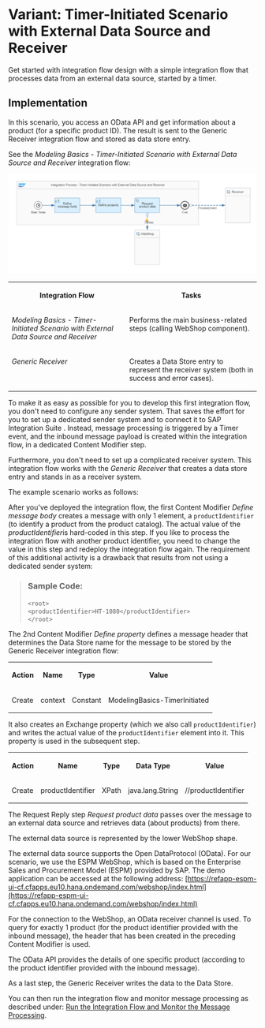 <!-- loio7e766dd8c4bf41dd968836a9c5427e65 -->

# Variant: Timer-Initiated Scenario with External Data Source and Receiver

Get started with integration flow design with a simple integration flow that processes data from an external data source, started by a timer.



<a name="loio7e766dd8c4bf41dd968836a9c5427e65__section_mrt_xgz_rmb"/>

## Implementation

In this scenario, you access an OData API and get information about a product \(for a specific product ID\). The result is sent to the Generic Receiver integration flow and stored as data store entry.

See the *Modeling Basics - Timer-Initiated Scenario with External Data Source and Receiver* integration flow:

![](images/Learn_the_Basics_Variant_Timer-Initiated_with_External_Source_1a713b6.png)


<table>
<tr>
<th valign="top">

Integration Flow



</th>
<th valign="top">

Tasks



</th>
</tr>
<tr>
<td valign="top">

*Modeling Basics - Timer-Initiated Scenario with External Data Source and Receiver*



</td>
<td valign="top">

Performs the main business-related steps \(calling WebShop component\).



</td>
</tr>
<tr>
<td valign="top">

*Generic Receiver*



</td>
<td valign="top">

Creates a Data Store entry to represent the receiver system \(both in success and error cases\).



</td>
</tr>
</table>

To make it as easy as possible for you to develop this first integration flow, you don't need to configure any sender system. That saves the effort for you to set up a dedicated sender system and to connect it to SAP Integration Suite . Instead, message processing is triggered by a Timer event, and the inbound message payload is created within the integration flow, in a dedicated Content Modifier step.

Furthermore, you don't need to set up a complicated receiver system. This integration flow works with the *Generic Receiver* that creates a data store entry and stands in as a receiver system.

The example scenario works as follows:

After you've deployed the integration flow, the first Content Modifier *Define message body* creates a message with only 1 element, a `productIdentifier` \(to identify a product from the product catalog\). The actual value of the *productIdentifier*is hard-coded in this step. If you like to process the integration flow with another product identifier, you need to change the value in this step and redeploy the integration flow again. The requirement of this additional activity is a drawback that results from not using a dedicated sender system:

> ### Sample Code:  
> ```
> <root>
> <productIdentifier>HT-1080</productIdentifier>
> </root>
> ```

The 2nd Content Modifier *Define property* defines a message header that determines the Data Store name for the message to be stored by the Generic Receiver integration flow:


<table>
<tr>
<th valign="top">

Action



</th>
<th valign="top">

Name



</th>
<th valign="top">

Type



</th>
<th valign="top">

Value



</th>
</tr>
<tr>
<td valign="top">

Create



</td>
<td valign="top">

context



</td>
<td valign="top">

Constant



</td>
<td valign="top">

ModelingBasics-TimerInitiated



</td>
</tr>
</table>

It also creates an Exchange property \(which we also call `productIdentifier`\) and writes the actual value of the `productIdentifier` element into it. This property is used in the subsequent step.


<table>
<tr>
<th valign="top">

Action



</th>
<th valign="top">

Name



</th>
<th valign="top">

Type



</th>
<th valign="top">

Data Type



</th>
<th valign="top">

Value



</th>
</tr>
<tr>
<td valign="top">

Create



</td>
<td valign="top">

productIdentifier



</td>
<td valign="top">

XPath



</td>
<td valign="top">

java.lang.String



</td>
<td valign="top">

//productIdentifier



</td>
</tr>
</table>

The Request Reply step *Request product data* passes over the message to an external data source and retrieves data \(about products\) from there.

The external data source is represented by the lower WebShop shape.

The external data source supports the Open DataProtocol \(OData\). For our scenario, we use the ESPM WebShop, which is based on the Enterprise Sales and Procurement Model \(ESPM\) provided by SAP. The demo application can be accessed at the following address: [https://refapp-espm-ui-cf.cfapps.eu10.hana.ondemand.com/webshop/index.html](https://refapp-espm-ui-cf.cfapps.eu10.hana.ondemand.com/webshop/index.html)

For the connection to the WebShop, an OData receiver channel is used. To query for exactly 1 product \(for the product identifier provided with the inbound message\), the header that has been created in the preceding Content Modifier is used.

The OData API provides the details of one specific product \(according to the product identifier provided with the inbound message\).

As a last step, the Generic Receiver writes the data to the Data Store.

You can then run the integration flow and monitor message processing as described under: [Run the Integration Flow and Monitor the Message Processing](https://help.sap.com/viewer/368c481cd6954bdfa5d0435479fd4eaf/Cloud/en-US/82d62320472c44849dd22b28b43eaacb.html).

